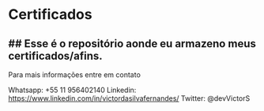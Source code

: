 # Certificados

## ## Esse é o repositório aonde eu armazeno meus certificados/afins.

Para mais informações entre em contato

Whatsapp: +55 11 956402140
Linkedin: https://www.linkedin.com/in/victordasilvafernandes/
Twitter: @devVictorS